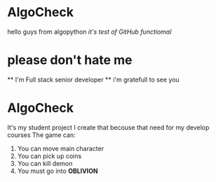# AlgoCheck
hello guys from algopython
*it's test of GitHub functiomal*
# please don't hate me
** I'm Full stack senior developer **
i'm gratefull to see you

# AlgoCheck
It's my student project
I create that becouse that need for my develop courses
The game can:
1) You can move main character
2) You can pick up coins
3) You can kill demon
4) You must go into **OBLIVION**
